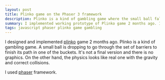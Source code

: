 ```yaml
---
layout: post
title: Plinko game on the Phaser 3 framework
description: Plinko is a kind of gambling game where the small ball falling into one of the buckets randomly.
summary: I implemented working prototype of Plinko game 2 months ago. I used popular phaser 3 framework with built-in physics.
tags: javascript phaser plinko game gambling
---
```


I designed and implemented [plinko](https://alex-alekseichuk.github.io/projects/plinko/) game 2 months ago.
Plinko is a kind of gambling game.
A small ball is dropping to go through the set of barriers to finish its path in one of the buckets.
It's not a final version and there is no graphics.
On the other hand, the physics looks like real one with the gravity and correct collisions.

I used [phaser](https://phaser.io/) framework.

<script src="//cdn.jsdelivr.net/npm/phaser@3.55.1/dist/phaser.js"></script>
<style>
    body {
        margin: 0;
    }
</style>
<script type="text/javascript">

  const model = {
    nBuckets: 12,

    launch: function() {
      let iBucket;
      while (iBucket === undefined)
        iBucket = this.getRandomBucket();
      return iBucket;
    },
    getRandomBucket: function() {
      const rand = Math.random();
      for (let i = 0; i < this.nBuckets; i++) {
        if (rand <= this.randMax[i]) return i;
      }
    },
    probs: [
      0.0004882,
      0.0053710,
      0.0268554,
      0.0805664,
      0.1611328,
      0.2255859,
      0.2255859,
      0.1611328,
      0.0805664,
      0.0268554,
      0.0053710,
      0.0004882,
    ],
    prizes: [
      136,
      6.4,
      3.2,
      1.6,
      0.6,
      0.3,
      0.3,
      0.6,
      1.6,
      3.2,
      6.4,
      136,
    ],
    init: function() {
      this.randMax = [];
      let accProb = 0;
      this.probs.forEach(prob => {
        this.randMax.push(prob + accProb);
        accProb += prob;
      });
    },
  };

  model.init();

  var config = {
    type: Phaser.AUTO,
    backgroundColor: '#eee',
    width: 800,
    height: 600,
    scene: {
      preload: preload,
      create: create,
      update: update,
    },
    scale: {
      mode: Phaser.Scale.FIT,
      autoCenter: Phaser.Scale.CENTER_BOTH
    },
    physics: {
      default: 'arcade',
      arcade: {
        gravity: { y: 500 },
        debug: false
      }
    },
  };

  const game = new Phaser.Game(config);

  function preload ()
  {
  }

  const xStart = 0;
  let dx;
  let rb;
  let statics;
  let buckets;
  let dynamics;
  let ball;

  function create ()
  {
    dx = Math.floor(game.config.width / (model.nBuckets * 2 + 2));
    const dy = dx;
    const r = dx / 2 - 3;
    rb = r - 4;

    const yStart = 3 * dy;

    statics = this.physics.add.staticGroup();
    buckets = this.physics.add.staticGroup();
    dynamics = this.physics.add.group();

    for (let iy = 0; iy < model.nBuckets; iy++) {
      const xRowStart = xStart + (model.nBuckets - iy) * dx;
      for (let ix = 0; ix < iy+2; ix++) {
        const x = ix * dx * 2 + xRowStart;
        const y = iy * dy + yStart;
        const circle = this.add.circle(x, y, r, 0x101010);
        circle.bucket = model.nBuckets / 2 - 1 - iy/2 + ix;
        circle.xx = model.nBuckets - 2 - iy + 2*ix;
        circle.yy = iy;
        if (ix > 0) circle.canLeft = true;
        if (ix < iy+1) circle.canRight = true;
        statics.add(circle);
        circle.body.setCircle(r);
      }
    }

    for (let ix = 0; ix < model.nBuckets; ix++) {
      const x = ix * dx * 2 + (2*dx) + xStart;
      const y = model.nBuckets * dy + yStart;
      const bucket = this.add.rectangle(x, y, dx + dx/2, dy, 0x009900);
      bucket.i = ix;
      buckets.add(bucket);
    }

    launch(this);
  }

  function launch(scene) {
    const x = xStart + (model.nBuckets + 1) * dx;
    ball = scene.add.circle(x, 0, rb, 0xEE1010);
    ball.iBucket = model.launch();
    ball.xBucket = 2 * ball.iBucket;
    ball.yBucket = model.nBuckets - 1;
    ball.level = -1;
    console.log(`target bucket: ${ball.iBucket}`);
    dynamics.add(ball);
    ball.body.setCircle(rb);
    ball.body.setBounce(1.0, 0.3);
    ball.body.setCollideWorldBounds(true);

    scene.physics.add.collider(ball, statics, (ball, circle) => {
      if (ball.level < circle.yy) {
        ball.level = circle.yy;
      } else if (ball.level === circle.yy) {
        return;
      } else {
        ball.body.setVelocityY(30);
        return;
      }
      let v;
      let leftRightBoth = 2; // 0,1,2

      const h = ball.yBucket - (circle.yy - 1);
      if (ball.xBucket < circle.xx && circle.xx - ball.xBucket >= h) {
        leftRightBoth = 0;
      }
      if (ball.xBucket > circle.xx && ball.xBucket - circle.xx >= h) {
        leftRightBoth = 1;
      }
      switch (leftRightBoth) {
        case 0:
          v = -30;
          break;
        case 1:
          v = 30;
          break;
        case 2:
          if (Math.abs(ball.x - circle.x) < 10.0)
            v = (Math.random() - 0.5) * 60;
          break;
      }

      console.log(`v: ${v}`);
      if (v)
        ball.body.setVelocityX(v);
    });

    scene.physics.add.collider(ball, buckets, (ball, bucket) => {
      dynamics.remove(ball, true, true);
      console.log(`result bucket: ${bucket.i}`);
      launch(scene);
    });
  }

  function update ()
  {
  }

</script>

<canvas width="800" height="600" style="width: 1143.33px; height: 857.5px; margin-left: 0px; margin-top: 26px;"></canvas>

